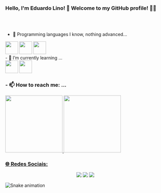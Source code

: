 <h3> Hello, I'm Eduardo Lino! 🌱 Welcome to my GitHub profile! 👋🏻 </h3> 

<br>
<br>



- 🔭 Programming languages ​​I know, nothing advanced...
<div>
  <img src="https://cdn.jsdelivr.net/gh/devicons/devicon/icons/python/python-original.svg" width="40" height="40" />
  <img src="https://cdn.jsdelivr.net/gh/devicons/devicon/icons/css3/css3-original.svg" width="40" height="40" />
  <img src="https://cdn.jsdelivr.net/gh/devicons/devicon/icons/html5/html5-original-wordmark.svg" width="40" height="40"  />
</div>
- 🌱 I’m currently learning ...
<div>
    <img src="https://cdn.jsdelivr.net/gh/devicons/devicon/icons/csharp/csharp-original.svg" width="40" height="40" />
    <img src="https://cdn.jsdelivr.net/gh/devicons/devicon/icons/javascript/javascript-original.svg" width="40" height="40" />
</div>






<h3> - 📫 How to reach me: ... <br> </h3>

<div>
<a href="https://github.com/LinoeduDev200">
<img height="180em" src="https://github-readme-stats.vercel.app/api/top-langs/?username=LinoeduDev200&layout=compact&langs_count=7&theme=dracula"/>
<img height="180em" src="https://github-readme-stats.vercel.app/api?username=LinoeduDev200&show_icons=true&theme=dracula&include_all_commits=true&count_private=true"/>
</div>



<h3> 🌐 Redes Sociais: <br></h3>

<div align="center">

<a href="https://instagram.com/eduardo.silva220/" target="_blank"><img src="https://img.shields.io/badge/-Instagram-%23E4405F?style=for-the-badge&logo=instagram&logoColor=white" target="_blank"></a>
<a href = "mailto:elsdeveloper220@gmail.com"><img src="https://img.shields.io/badge/Gmail-D14836?style=for-the-badge&logo=gmail&logoColor=white" target="_blank"></a>
<a href="https://www.linkedin.com/in/eduardo-lino-silva-0ba615235/" target="_blank"><img src="https://img.shields.io/badge/-LinkedIn-%230077B5?style=for-the-badge&logo=linkedin&logoColor=white" target="_blank"></a>   
</div>
  
  
![Snake animation](https://github.com/LinoeduDev200/LinoeduDev200/blob/output/github-contribution-grid-snake.svg)
